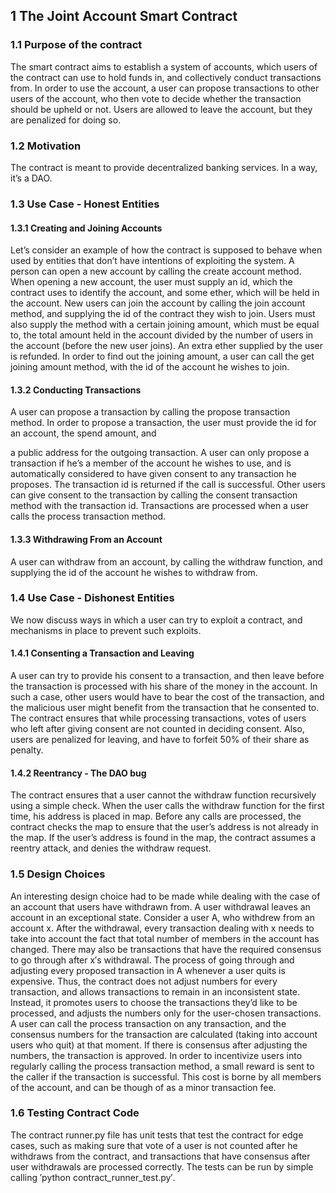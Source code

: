 ## 1 The Joint Account Smart Contract

### 1.1 Purpose of the contract
The smart contract aims to establish a system of accounts, which users of the contract can use to hold funds in, and collectively conduct transactions from. In order to use the account, a user can propose transactions to other users of the account, who then vote to decide whether the transaction should be upheld or not. Users are allowed to leave the account, but they are penalized for doing so.
### 1.2 Motivation
The contract is meant to provide decentralized banking services. In a way, it’s a DAO.
### 1.3 Use Case - Honest Entities
#### 1.3.1 Creating and Joining Accounts
Let’s consider an example of how the contract is supposed to behave when used by entities that don’t have intentions of exploiting the system. A person can open a new account by calling the create account method. When opening a new account, the user must supply an id, which the contract uses to identify the account, and some ether, which will be held in the account.
New users can join the account by calling the join account method, and supplying the id of the contract they wish to join. Users must also supply the method with a certain joining amount, which must be equal to, the total amount held in the account divided by the number of users in the account (before the new user joins). An extra ether supplied by the user is refunded. In order to find out the joining amount, a user can call the get joining amount method, with the id of the account he wishes to join.
#### 1.3.2 Conducting Transactions
A user can propose a transaction by calling the propose transaction method. In order to propose a transaction, the user must provide the id for an account, the spend amount, and

a public address for the outgoing transaction. A user can only propose a transaction if he’s a member of the account he wishes to use, and is automatically considered to have given consent to any transaction he proposes. The transaction id is returned if the call is successful. Other users can give consent to the transaction by calling the consent transaction method with the transaction id. Transactions are processed when a user calls the process transaction method.
#### 1.3.3 Withdrawing From an Account
A user can withdraw from an account, by calling the withdraw function, and supplying the id of the account he wishes to withdraw from.
### 1.4 Use Case - Dishonest Entities
We now discuss ways in which a user can try to exploit a contract, and mechanisms in place to prevent such exploits.
#### 1.4.1 Consenting a Transaction and Leaving
A user can try to provide his consent to a transaction, and then leave before the transaction is processed with his share of the money in the account. In such a case, other users would have to bear the cost of the transaction, and the malicious user might benefit from the transaction that he consented to. The contract ensures that while processing transactions, votes of users who left after giving consent are not counted in deciding consent. Also, users are penalized for leaving, and have to forfeit 50% of their share as penalty.
#### 1.4.2 Reentrancy - The DAO bug
The contract ensures that a user cannot the withdraw function recursively using a simple check. When the user calls the withdraw function for the first time, his address is placed in map. Before any calls are processed, the contract checks the map to ensure that the user’s address is not already in the map. If the user’s address is found in the map, the contract assumes a reentry attack, and denies the withdraw request.
### 1.5 Design Choices
An interesting design choice had to be made while dealing with the case of an account that users have withdrawn from. A user withdrawal leaves an account in an exceptional state. Consider a user A, who withdrew from an account x. After the withdrawal, every transaction dealing with x needs to take into account the fact that total number of members in the account has changed. There may also be transactions that have the required consensus to go through after x′s withdrawal. The process of going through and adjusting every proposed transaction in A whenever a user quits is expensive. Thus, the contract does not adjust numbers for every transaction, and allows transactions to remain in an inconsistent state. Instead, it promotes users to choose the transactions they’d like to be processed, and adjusts the numbers only for the user-chosen transactions. A user can call the process transaction on any transaction, and the consensus numbers for the transaction are calculated (taking into account users who quit) at that moment. If there is consensus after adjusting the numbers, the transaction is approved. In order to incentivize users into regularly calling the process transaction method, a small reward is sent to the caller if the transaction is successful. This cost is borne by all members of the account, and can be though of as a minor transaction fee.

### 1.6 Testing Contract Code
The contract runner.py file has unit tests that test the contract for edge cases, such as making sure that vote of a user is not counted after he withdraws from the contract, and transactions that have consensus after user withdrawals are processed correctly. The tests can be run by simple calling ′python contract_runner_test.py′.